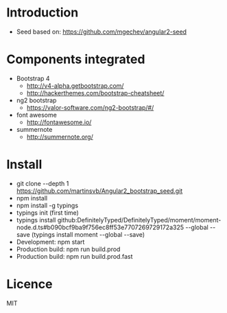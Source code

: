 # Introduction

- Seed based on: https://github.com/mgechev/angular2-seed


# Components integrated

- Bootstrap 4
    - http://v4-alpha.getbootstrap.com/
    - http://hackerthemes.com/bootstrap-cheatsheet/
- ng2 bootstrap
    - https://valor-software.com/ng2-bootstrap/#/
- font awesome
    - http://fontawesome.io/
- summernote
    - http://summernote.org/


# Install

- git clone --depth 1 https://github.com/martinsvb/Angular2_bootstrap_seed.git
- npm install
- npm install -g typings
- typings init (first time)
- typings install github:DefinitelyTyped/DefinitelyTyped/moment/moment-node.d.ts#b090bcf9ba9f756ec8ff53e7707269729172a325 --global --save
    (typings install moment --global --save)
- Development: npm start
- Production build: npm run build.prod
- Production build: npm run build.prod.fast 


# Licence

MIT
